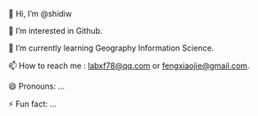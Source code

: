 👋 Hi, I’m @shidiw

👀 I’m interested in Github.

🌱 I’m currently learning Geography Information Science.

📫 How to reach me :  labxf78@qq.com or fengxiaojie@gmail.com.

😄 Pronouns: ...

⚡ Fun fact: ...

